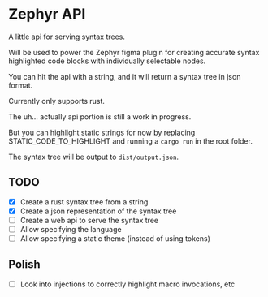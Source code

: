 # Zephyr API

A little api for serving syntax trees.

Will be used to power the Zephyr figma plugin for creating accurate syntax highlighted code blocks with individually selectable nodes.

You can hit the api with a string, and it will return a syntax tree in json format.

Currently only supports rust.

The uh... actually api portion is still a work in progress.

But you can highlight static strings for now by replacing STATIC_CODE_TO_HIGHLIGHT and running a `cargo run` in the root folder.

The syntax tree will be output to `dist/output.json`.

## TODO
- [x] Create a rust syntax tree from a string
- [x] Create a json representation of the syntax tree
- [ ] Create a web api to serve the syntax tree
- [ ] Allow specifying the language
- [ ] Allow specifying a static theme (instead of using tokens)

## Polish
- [ ] Look into injections to correctly highlight macro invocations, etc
